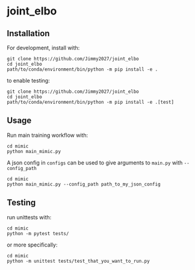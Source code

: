 # joint_elbo

## Installation
For development, install with: 
```
git clone https://github.com/Jimmy2027/joint_elbo
cd joint_elbo
path/to/conda/environment/bin/python -m pip install -e .
```
to enable testing:
```
git clone https://github.com/Jimmy2027/joint_elbo
cd joint_elbo
path/to/conda/environment/bin/python -m pip install -e .[test]
```

## Usage
Run main training workflow with:
```
cd mimic
python main_mimic.py
```
A json config in `configs` can be used to give arguments to `main.py` with `--config_path`
```
cd mimic
python main_mimic.py --config_path path_to_my_json_config
```  
## Testing
run unittests with:
```
cd mimic
python -m pytest tests/
```
or more specifically:
```
cd mimic
python -m unittest tests/test_that_you_want_to_run.py
```